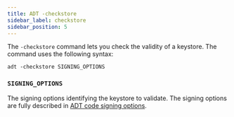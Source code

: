 ```yaml
---
title: ADT -checkstore
sidebar_label: checkstore
sidebar_position: 5
---
```


The `-checkstore` command lets you check the validity of a keystore. The command uses the following syntax:

```
adt -checkstore SIGNING_OPTIONS
```

### `SIGNING_OPTIONS` 

The signing options identifying the keystore to validate. The signing options are fully described in [ADT code signing options](../option-sets/code-signing-options.md).

